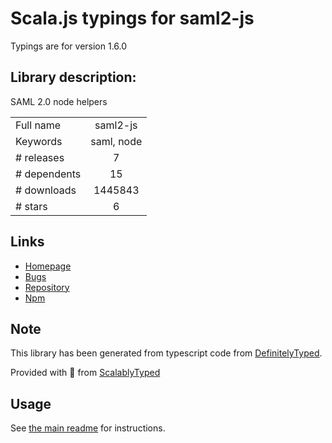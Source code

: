 
# Scala.js typings for saml2-js

Typings are for version 1.6.0

## Library description:
SAML 2.0 node helpers

|                    |                 |
| ------------------ | :-------------: |
| Full name          | saml2-js |
| Keywords           | saml, node |
| # releases         | 7 |
| # dependents       | 15 |
| # downloads        | 1445843 |
| # stars            | 6 |

## Links
- [Homepage](https://github.com/Clever/saml2#readme)
- [Bugs](https://github.com/Clever/saml2/issues)
- [Repository](https://github.com/Clever/saml2)
- [Npm](https://www.npmjs.com/package/saml2-js)
    


## Note
This library has been generated from typescript code from [DefinitelyTyped](https://definitelytyped.org).

Provided with :purple_heart: from [ScalablyTyped](https://github.com/oyvindberg/ScalablyTyped)

## Usage
See [the main readme](../../readme.md) for instructions.


